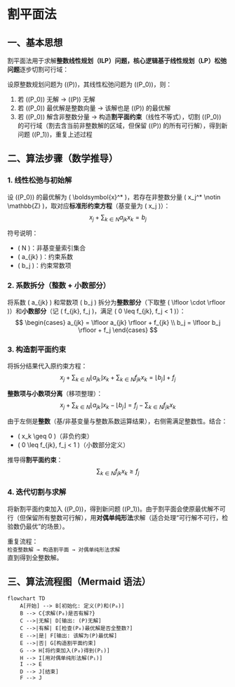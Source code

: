# 割平面法

## 一、基本思想  
割平面法用于求解**整数线性规划（ILP）**问题，核心逻辑基于**线性规划（LP）松弛问题**逐步切割可行域：  

设原整数规划问题为 \((P)\)，其线性松弛问题为 \((P_0)\)，则：  
1. 若 \((P_0)\) 无解 → \((P)\) 无解  
2. 若 \((P_0)\) 最优解是整数向量 → 该解也是 \((P)\) 的最优解  
3. 若 \((P_0)\) 解含非整数分量 → 构造**割平面约束**（线性不等式），切割 \((P_0)\) 的可行域（割去含当前非整数解的区域，但保留 \((P)\) 的所有可行解），得到新问题 \((P_1)\)，重复上述过程  


## 二、算法步骤（数学推导）  

### 1. 线性松弛与初始解  
设 \((P_0)\) 的最优解为 \( \boldsymbol{x}^* \)，若存在非整数分量 \( x_j^* \notin \mathbb{Z} \)，取对应**标准形约束方程**（基变量为 \( x_j \)）：  
$$ x_j + \sum_{k \in N} a_{jk} x_k = b_j $$  

符号说明：  
- \( N \)：非基变量索引集合  
- \( a_{jk} \)：约束系数  
- \( b_j \)：约束常数项  


### 2. 系数拆分（整数 + 小数部分）  
将系数 \( a_{jk} \) 和常数项 \( b_j \) 拆分为**整数部分**（下取整 \( \lfloor \cdot \rfloor \)）和**小数部分**（记 \( f_{jk}, f_j \)，满足 \( 0 \leq f_{jk}, f_j < 1 \)）：  
$$ 
\begin{cases} 
a_{jk} = \lfloor a_{jk} \rfloor + f_{jk} \\ 
b_j = \lfloor b_j \rfloor + f_j 
\end{cases} 
$$  


### 3. 构造割平面约束  
将拆分结果代入原约束方程：  
$$ x_j + \sum_{k \in N} \lfloor a_{jk} \rfloor x_k + \sum_{k \in N} f_{jk} x_k = \lfloor b_j \rfloor + f_j $$  

**整数项与小数项分离**（移项整理）：  
$$ x_j + \sum_{k \in N} \lfloor a_{jk} \rfloor x_k - \lfloor b_j \rfloor = f_j - \sum_{k \in N} f_{jk} x_k $$  

由于左侧是**整数**（基/非基变量与整数系数运算结果），右侧需满足整数性。结合：  
- \( x_k \geq 0 \)（非负约束）  
- \( 0 \leq f_{jk}, f_j < 1 \)（小数部分定义）  

推导得**割平面约束**：  
$$ \sum_{k \in N} f_{jk} x_k \geq f_j $$  


### 4. 迭代切割与求解  
将新割平面约束加入 \((P_0)\)，得到新问题 \((P_1)\)。由于割平面会使原最优解不可行（但保留所有整数可行解），用**对偶单纯形法**求解（适合处理“可行解不可行，检验数仍最优”的场景）。  

重复流程：  
`检查整数解 → 构造割平面 → 对偶单纯形法求解`  
直到得到全整数解。  


## 三、算法流程图（Mermaid 语法）  
```mermaid
flowchart TD
    A[开始] --> B[初始化: 定义(P)和(P₀)]
    B --> C{求解(P₀)是否有解?}
    C -->|无解| D[输出: (P)无解]
    C -->|有解| E[检查(P₀)最优解是否全整数?]
    E -->|是| F[输出: 该解为(P)最优解]
    E -->|否| G[构造割平面约束]
    G --> H[将约束加入(P₀)得到(P₁)]
    H --> I[用对偶单纯形法解(P₁)]
    I --> E
    D --> J[结束]
    F --> J
